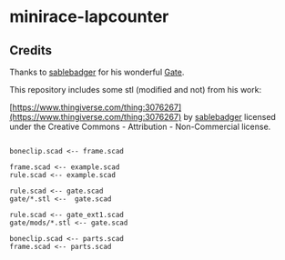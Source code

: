 # minirace-lapcounter

## Credits
Thanks to [sablebadger](https://www.thingiverse.com/sablebadger/about) for
his wonderful [Gate](https://www.thingiverse.com/thing:3076267).

This repository includes some stl (modified and not) from his work:

[https://www.thingiverse.com/thing:3076267](https://www.thingiverse.com/thing:3076267)
by [sablebadger](https://www.thingiverse.com/sablebadger/about)
licensed under the Creative Commons - Attribution - Non-Commercial license.



```plantuml

boneclip.scad <-- frame.scad

frame.scad <-- example.scad
rule.scad <-- example.scad

rule.scad <-- gate.scad
gate/*.stl <--  gate.scad

rule.scad <-- gate_ext1.scad
gate/mods/*.stl <-- gate.scad

boneclip.scad <-- parts.scad
frame.scad <-- parts.scad

```
